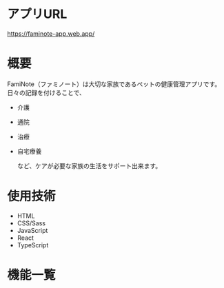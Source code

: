 # アプリURL
https://faminote-app.web.app/

# 概要
FamiNote（ファミノート）は大切な家族であるペットの健康管理アプリです。  
日々の記録を付けることで、  
- 介護  
- 通院  
- 治療  
- 自宅療養

  など、ケアが必要な家族の生活をサポート出来ます。

# 使用技術
- HTML
- CSS/Sass
- JavaScript
- React
- TypeScript


# 機能一覧
